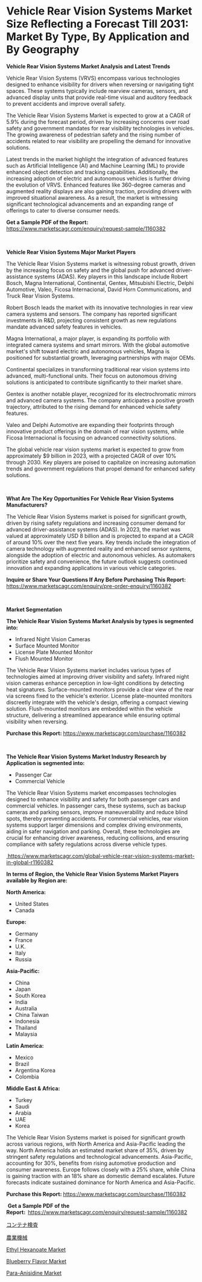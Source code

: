 <p><h1>Vehicle Rear Vision Systems Market Size Reflecting a Forecast Till 2031: Market By Type, By Application and By Geography</h1></p><p><strong>Vehicle Rear Vision Systems Market Analysis and Latest Trends</strong></p>
<p><p>Vehicle Rear Vision Systems (VRVS) encompass various technologies designed to enhance visibility for drivers when reversing or navigating tight spaces. These systems typically include rearview cameras, sensors, and advanced display units that provide real-time visual and auditory feedback to prevent accidents and improve overall safety.</p><p>The Vehicle Rear Vision Systems Market is expected to grow at a CAGR of 5.9% during the forecast period, driven by increasing concerns over road safety and government mandates for rear visibility technologies in vehicles. The growing awareness of pedestrian safety and the rising number of accidents related to rear visibility are propelling the demand for innovative solutions.</p><p>Latest trends in the market highlight the integration of advanced features such as Artificial Intelligence (AI) and Machine Learning (ML) to provide enhanced object detection and tracking capabilities. Additionally, the increasing adoption of electric and autonomous vehicles is further driving the evolution of VRVS. Enhanced features like 360-degree cameras and augmented reality displays are also gaining traction, providing drivers with improved situational awareness. As a result, the market is witnessing significant technological advancements and an expanding range of offerings to cater to diverse consumer needs.</p></p>
<p><strong>Get a Sample PDF of the Report:&nbsp;</strong> <a href="https://www.marketscagr.com/enquiry/request-sample/1160382">https://www.marketscagr.com/enquiry/request-sample/1160382</a></p>
<p>&nbsp;</p>
<p><strong>Vehicle Rear Vision Systems Major Market Players</strong></p>
<p><p>The Vehicle Rear Vision Systems market is witnessing robust growth, driven by the increasing focus on safety and the global push for advanced driver-assistance systems (ADAS). Key players in this landscape include Robert Bosch, Magna International, Continental, Gentex, Mitsubishi Electric, Delphi Automotive, Valeo, Ficosa Internacional, David Horn Communications, and Truck Rear Vision Systems.</p><p>Robert Bosch leads the market with its innovative technologies in rear view camera systems and sensors. The company has reported significant investments in R&D, projecting consistent growth as new regulations mandate advanced safety features in vehicles.</p><p>Magna International, a major player, is expanding its portfolio with integrated camera systems and smart mirrors. With the global automotive market's shift toward electric and autonomous vehicles, Magna is positioned for substantial growth, leveraging partnerships with major OEMs.</p><p>Continental specializes in transforming traditional rear vision systems into advanced, multi-functional units. Their focus on autonomous driving solutions is anticipated to contribute significantly to their market share.</p><p>Gentex is another notable player, recognized for its electrochromatic mirrors and advanced camera systems. The company anticipates a positive growth trajectory, attributed to the rising demand for enhanced vehicle safety features.</p><p>Valeo and Delphi Automotive are expanding their footprints through innovative product offerings in the domain of rear vision systems, while Ficosa Internacional is focusing on advanced connectivity solutions.</p><p>The global vehicle rear vision systems market is expected to grow from approximately $9 billion in 2023, with a projected CAGR of over 10% through 2030. Key players are poised to capitalize on increasing automation trends and government regulations that propel demand for enhanced safety solutions.</p></p>
<p>&nbsp;</p>
<p><strong>What Are The Key Opportunities For Vehicle Rear Vision Systems Manufacturers?</strong></p>
<p><p>The Vehicle Rear Vision Systems market is poised for significant growth, driven by rising safety regulations and increasing consumer demand for advanced driver-assistance systems (ADAS). In 2023, the market was valued at approximately USD 8 billion and is projected to expand at a CAGR of around 10% over the next five years. Key trends include the integration of camera technology with augmented reality and enhanced sensor systems, alongside the adoption of electric and autonomous vehicles. As automakers prioritize safety and convenience, the future outlook suggests continued innovation and expanding applications in various vehicle categories.</p></p>
<p><strong>Inquire or Share Your Questions If Any Before Purchasing This Report:</strong> <a href="https://www.marketscagr.com/enquiry/pre-order-enquiry/1160382">https://www.marketscagr.com/enquiry/pre-order-enquiry/1160382</a></p>
<p>&nbsp;</p>
<p><strong>Market Segmentation</strong></p>
<p><strong>The Vehicle Rear Vision Systems Market Analysis by types is segmented into:</strong></p>
<p><ul><li>Infrared Night Vision Cameras</li><li>Surface Mounted Monitor</li><li>License Plate Mounted Monitor</li><li>Flush Mounted Monitor</li></ul></p>
<p><p>The Vehicle Rear Vision Systems market includes various types of technologies aimed at improving driver visibility and safety. Infrared night vision cameras enhance perception in low-light conditions by detecting heat signatures. Surface-mounted monitors provide a clear view of the rear via screens fixed to the vehicle's exterior. License plate-mounted monitors discreetly integrate with the vehicle's design, offering a compact viewing solution. Flush-mounted monitors are embedded within the vehicle structure, delivering a streamlined appearance while ensuring optimal visibility when reversing.</p></p>
<p><strong>Purchase this Report:&nbsp;</strong><a href="https://www.marketscagr.com/purchase/1160382">https://www.marketscagr.com/purchase/1160382</a></p>
<p>&nbsp;</p>
<p><strong>The Vehicle Rear Vision Systems Market Industry Research by Application is segmented into:</strong></p>
<p><ul><li>Passenger Car</li><li>Commercial Vehicle</li></ul></p>
<p><p>The Vehicle Rear Vision Systems market encompasses technologies designed to enhance visibility and safety for both passenger cars and commercial vehicles. In passenger cars, these systems, such as backup cameras and parking sensors, improve maneuverability and reduce blind spots, thereby preventing accidents. For commercial vehicles, rear vision systems support larger dimensions and complex driving environments, aiding in safer navigation and parking. Overall, these technologies are crucial for enhancing driver awareness, reducing collisions, and ensuring compliance with safety regulations across diverse vehicle types.</p></p>
<p><a href="https://www.marketscagr.com/global-vehicle-rear-vision-systems-market-in-global-r1160382">&nbsp;https://www.marketscagr.com/global-vehicle-rear-vision-systems-market-in-global-r1160382</a></p>
<p><strong>In terms of Region, the Vehicle Rear Vision Systems Market Players available by Region are:</strong></p>
<p>
    <p> <strong> North America: </strong>
        <ul>
            <li>United States</li>
            <li>Canada</li>
        </ul>
        </p> 
    <p> <strong> Europe: </strong>
        <ul>
            <li>Germany</li>
            <li>France</li>
            <li>U.K.</li>
            <li>Italy</li>
            <li>Russia</li>
        </ul>
        </p> 
    <p> <strong> Asia-Pacific: </strong>
        <ul>
            <li>China</li>
            <li>Japan</li>
            <li>South Korea</li>
            <li>India</li>
            <li>Australia</li>
            <li>China Taiwan</li>
            <li>Indonesia</li>
            <li>Thailand</li>
            <li>Malaysia</li>
        </ul>
        </p> 
    <p> <strong> Latin America: </strong>
        <ul>
            <li>Mexico</li>
            <li>Brazil</li>
            <li>Argentina Korea</li>
            <li>Colombia</li>
        </ul>
        </p> 
    <p> <strong> Middle East & Africa: </strong>
        <ul>
            <li>Turkey</li>
            <li>Saudi</li>
            <li>Arabia</li>
            <li>UAE</li>
            <li>Korea</li>
        </ul>
    </p>
    </p>
<p><p>The Vehicle Rear Vision Systems market is poised for significant growth across various regions, with North America and Asia-Pacific leading the way. North America holds an estimated market share of 35%, driven by stringent safety regulations and technological advancements. Asia-Pacific, accounting for 30%, benefits from rising automotive production and consumer awareness. Europe follows closely with a 25% share, while China is gaining traction with an 18% share as domestic demand escalates. Future forecasts indicate sustained dominance for North America and Asia-Pacific.</p></p>
<p><strong>Purchase this Report: </strong><a href="https://www.marketscagr.com/purchase/1160382">https://www.marketscagr.com/purchase/1160382</a></p>
<p>&nbsp;<strong>Get a Sample PDF of the Report:&nbsp;&nbsp;</strong><a href="https://www.marketscagr.com/enquiry/request-sample/1160382">https://www.marketscagr.com/enquiry/request-sample/1160382</a></p>
<p><strong></strong></p>
<p><p><a href="https://medium.com/@davidowell8/container-inspection-market-%E3%81%AE%E3%82%B0%E3%83%AD%E3%83%BC%E3%83%90%E3%83%AB%E5%B8%82%E5%A0%B4%E6%A6%82%E8%A6%81%E3%81%AF-%E4%B8%96%E7%95%8C%E3%81%8A%E3%82%88%E3%81%B3%E4%B8%BB%E8%A6%81%E5%B8%82%E5%A0%B4%E3%81%AB%E3%81%8A%E3%81%91%E3%82%8B%E6%A5%AD%E7%95%8C%E3%81%AB%E5%BD%B1%E9%9F%BF%E3%82%92%E4%B8%8E%E3%81%88%E3%82%8B%E4%B8%BB%E8%A6%81%E3%81%AA%E3%83%88%E3%83%AC%E3%83%B3%E3%83%89%E3%81%AB%E3%81%A4%E3%81%84%E3%81%A6-%E7%8B%AC%E8%87%AA%E3%81%AE%E8%A6%96%E7%82%B9%E3%82%92%E6%8F%90%E4%BE%9B%E3%81%97%E3%81%BE%E3%81%99-7eb47efd6872">コンテナ検査</a></p><p><a href="https://medium.com/@grumpy879789/%E3%82%B0%E3%83%AD%E3%83%BC%E3%83%90%E3%83%AB%E8%BE%B2%E6%A5%AD%E6%A9%9F%E6%A2%B0%E5%B8%82%E5%A0%B4%E3%81%AE%E3%83%88%E3%83%AC%E3%83%B3%E3%83%89%E3%81%A8%E9%9D%A9%E6%96%B0-%E5%85%88%E3%82%92%E8%A6%8B%E6%8D%AE%E3%81%88%E3%81%9F%E5%88%86%E6%9E%90-2024%E5%B9%B4-2031%E5%B9%B4-fd966156b197">農業機械</a></p><p><a href="https://www.linkedin.com/pulse/how-ethyl-hexanoate-market-evolved-key-trends-regional-dynamics-owp7c?trackingId=KSeJAz8vQVeSIN8smOtb1A%3D%3D">Ethyl Hexanoate Market</a></p><p><a href="https://www.linkedin.com/pulse/insights-blueberry-flavor-industry-market-financial-status-size-kl2le?trackingId=gG6gRMsGQM66PxrFgpk6Lw%3D%3D">Blueberry Flavor Market</a></p><p><a href="https://github.com/Krish2023na/Market-Research-Report-List-6/blob/main/para-anisidine-market.md">Para-Anisidine Market</a></p></p>